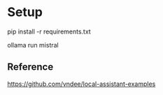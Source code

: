 # Setup
pip install -r requirements.txt

ollama run mistral

## Reference
https://github.com/vndee/local-assistant-examples

